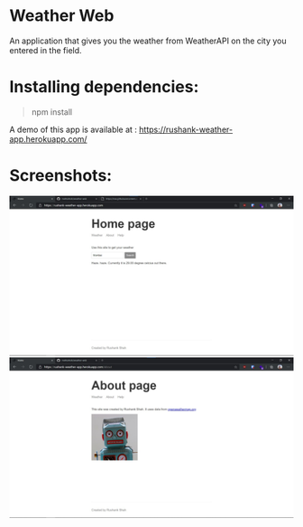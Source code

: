 # Weather Web

An application that gives you the weather from WeatherAPI on the city you entered in the field.

# Installing dependencies:

> npm install

A demo of this app is available at : https://rushank-weather-app.herokuapp.com/

# Screenshots:

![Screenshot](ss/1.jpg)
![Screenshot](ss/2.jpg)
